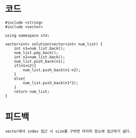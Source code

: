 # 코드

    #include <string>
    #include <vector>

    using namespace std;

    vector<int> solution(vector<int> num_list) {
        int n1=num_list.back();
        num_list.pop_back();
        int n2=num_list.back();    
        num_list.push_back(n1);
        if(n1>n2){        
            num_list.push_back(n1-n2);
        }
        else{
            num_list.push_back(n1*2);
        }
        return num_list;
    }

# 피드백

    vector에서 index 접근 시 size를 구하면 마지막 원소에 접근하기 쉽다.